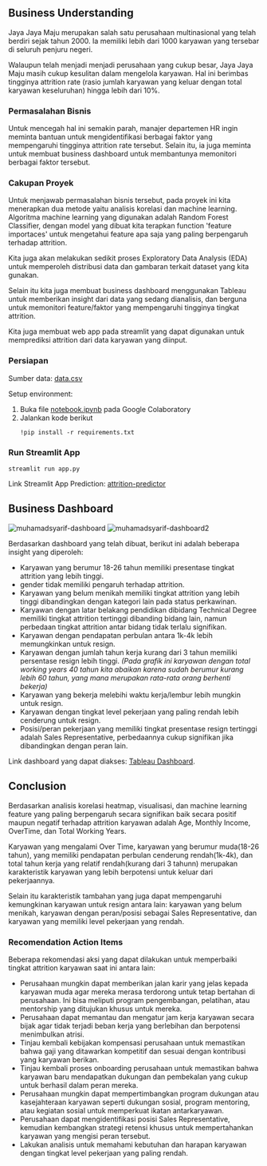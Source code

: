 ## Business Understanding

Jaya Jaya Maju merupakan salah satu perusahaan multinasional yang telah berdiri sejak tahun 2000. Ia memiliki lebih dari 1000 karyawan yang tersebar di seluruh penjuru negeri. 

Walaupun telah menjadi menjadi perusahaan yang cukup besar, Jaya Jaya Maju masih cukup kesulitan dalam mengelola karyawan. Hal ini berimbas tingginya attrition rate (rasio jumlah karyawan yang keluar dengan total karyawan keseluruhan) hingga lebih dari 10%.

### Permasalahan Bisnis

Untuk mencegah hal ini semakin parah, manajer departemen HR ingin meminta bantuan untuk mengidentifikasi berbagai faktor yang mempengaruhi tingginya attrition rate tersebut. Selain itu, ia juga meminta untuk membuat business dashboard untuk membantunya memonitori berbagai faktor tersebut.

### Cakupan Proyek

Untuk menjawab permasalahan bisnis tersebut, pada proyek ini kita menerapkan dua metode yaitu analisis korelasi dan machine learning. Algoritma machine learning yang digunakan adalah Random Forest Classifier, dengan model yang dibuat kita terapkan function 'feature importaces' untuk mengetahui feature apa saja yang paling berpengaruh terhadap attrition.

Kita juga akan melakukan sedikit proses Exploratory Data Analysis (EDA) untuk memperoleh distribusi data dan gambaran terkait dataset yang kita gunakan.

Selain itu kita juga membuat business dashboard menggunakan Tableau untuk memberikan insight dari data yang sedang dianalisis, dan berguna untuk memonitori feature/faktor yang mempengaruhi tingginya tingkat attrition.

Kita juga membuat web app pada streamlit yang dapat digunakan untuk memprediksi attrition dari data karyawan yang diinput.

### Persiapan

Sumber data: [data.csv](https://raw.githubusercontent.com/dicodingacademy/dicoding_dataset/main/employee/employee_data.csv)

Setup environment:
1. Buka file [notebook.ipynb](https://github.com/MuhamadSyarifFakhrezi/Employee-Attrition-Analytics/edit/main/notebook.ipnyb) pada Google Colaboratory
2. Jalankan kode berikut
   ```
   !pip install -r requirements.txt
   ```

### Run Streamlit App

```
streamlit run app.py
```
Link Streamlit App Prediction: [attrition-predictor](https://attrition-predictor.streamlit.app/)

## Business Dashboard
![muhamadsyarif-dashboard](https://github.com/user-attachments/assets/5bd2970b-e67c-463f-a77d-f4ab5865be53)
![muhamadsyarif-dashboard2](https://github.com/user-attachments/assets/ac206197-4f78-4419-9b0b-b8f7c80bf769)

Berdasarkan dashboard yang telah dibuat, berikut ini adalah beberapa insight yang diperoleh:
- Karyawan yang berumur 18-26 tahun memiliki presentase tingkat attrition yang lebih tinggi.
- gender tidak memiliki pengaruh terhadap attrition.
- Karyawan yang belum menikah memiliki tingkat attrition yang lebih tinggi dibandingkan dengan kategori lain pada status perkawinan.
- Karyawan dengan latar belakang pendidikan dibidang Technical Degree memiliki tingkat attrition tertinggi dibanding bidang lain, namun perbedaan tingkat attrition antar bidang tidak terlalu signifikan.
- Karyawan dengan pendapatan perbulan antara 1k-4k lebih memungkinkan untuk resign.
- Karyawan dengan jumlah tahun kerja kurang dari 3 tahun memiliki persentase resign lebih tinggi. *(Pada grafik ini karyawan dengan total working years 40 tahun kita abaikan karena sudah berumur kurang lebih 60 tahun, yang mana merupakan rata-rata orang berhenti bekerja)*
- Karyawan yang bekerja melebihi waktu kerja/lembur lebih mungkin untuk resign.
- Karyawan dengan tingkat level pekerjaan yang paling rendah lebih cenderung untuk resign.
- Posisi/peran pekerjaan yang memiliki tingkat presentase resign tertinggi adalah Sales Representative, perbedaannya cukup signifikan jika dibandingkan dengan peran lain.

Link dashboard yang dapat diakses: [Tableau Dashboard](https://public.tableau.com/views/HRAttritionDashboard_17148452730550/Dashboard1?:language=en-US&:sid=&:display_count=n&:origin=viz_share_link).

## Conclusion

Berdasarkan analisis korelasi heatmap, visualisasi, dan machine learning feature yang paling berpengaruh secara signifikan baik secara positif maupun negatif terhadap attrition karyawan adalah Age, Monthly Income, OverTime, dan Total Working Years.

Karyawan yang mengalami Over Time, karyawan yang berumur muda(18-26 tahun), yang memiliki pendapatan perbulan cenderung rendah(1k-4k), dan total tahun kerja yang relatif rendah(kurang dari 3 tahunn) merupakan karakteristik karyawan yang lebih berpotensi untuk keluar dari pekerjaannya.

Selain itu karakteristik tambahan yang juga dapat mempengaruhi kemungkinan karyawan untuk resign antara lain: karyawan yang belum menikah, karyawan dengan peran/posisi sebagai Sales Representative, dan karyawan yang memiliki level pekerjaan yang rendah.

### Recomendation Action Items

Beberapa rekomendasi aksi yang dapat dilakukan untuk memperbaiki tingkat attrition karyawan saat ini antara lain:  
- Perusahaan mungkin dapat memberikan jalan karir yang jelas kepada karyawan muda agar mereka merasa terdorong untuk tetap bertahan di perusahaan. Ini bisa meliputi program pengembangan, pelatihan, atau mentorship yang ditujukan khusus untuk mereka.
- Perusahaan dapat memantau dan mengatur jam kerja karyawan secara bijak agar tidak terjadi beban kerja yang berlebihan dan berpotensi menimbulkan atrisi.
- Tinjau kembali kebijakan kompensasi perusahaan untuk memastikan bahwa gaji yang ditawarkan kompetitif dan sesuai dengan kontribusi yang karyawan berikan.
- Tinjau kembali proses onboarding perusahaan untuk memastikan bahwa karyawan baru mendapatkan dukungan dan pembekalan yang cukup untuk berhasil dalam peran mereka.
- Perusahaan mungkin dapat mempertimbangkan program dukungan atau kasejahteraan karyawan seperti dukungan sosial, program mentoring, atau kegiatan sosial untuk memperkuat ikatan antarkaryawan.
- Perusahaan dapat mengidentifikasi posisi Sales Representative, kemudian kembangkan strategi retensi khusus untuk mempertahankan karyawan yang mengisi peran tersebut.
- Lakukan analisis untuk memahami kebutuhan dan harapan karyawan dengan tingkat level pekerjaan yang paling rendah.
